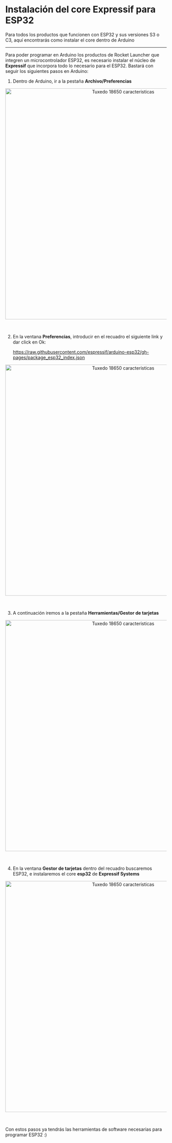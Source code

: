 # Instalación del core Expressif para ESP32

Para todos los productos que funcionen con ESP32 y sus versiones S3 o C3, aquí encontrarás como instalar el core dentro de Arduino

---

Para poder programar en Arduino los productos de Rocket Launcher que integren un microcontrolador ESP32, es necesario instalar el núcleo de **Expressif** que incorpora todo lo necesario para el ESP32. Bastará con seguir los siguientes pasos en Arduino:

1. Dentro de Arduino, ir a la pestaña **Archivo/Preferencias**
<p align="center">
  <img src="https://github.com/user-attachments/assets/7f866c64-77d8-482e-878b-2c8df216b857" alt="Tuxedo 18650 caracteristicas" width="720"/>
</p>

<br>

2. En la ventana **Preferencias**, introducir en el recuadro el siguiente link y dar click en Ok:

    https://raw.githubusercontent.com/espressif/arduino-esp32/gh-pages/package_esp32_index.json

<p align="center">
  <img src="https://github.com/user-attachments/assets/b78f0aa2-4bc7-492e-a474-6b35f4325064" alt="Tuxedo 18650 caracteristicas" width="720"/>
</p>

<br>

3. A continuación iremos a la pestaña **Herramientas/Gestor de tarjetas**

<p align="center">
  <img src="https://github.com/user-attachments/assets/5beda194-2321-46ad-8e89-28798b30ce77" alt="Tuxedo 18650 caracteristicas" width="720"/>
</p>

<br>

4. En la ventana **Gestor de tarjetas** dentro del recuadro buscaremos ESP32, e instalaremos el core **esp32** de **Expressif Systems**
   
</p> 
<p align="center">
  <img src="https://github.com/user-attachments/assets/a5149151-78a2-4800-8a81-28250ae1337a" alt="Tuxedo 18650 caracteristicas" width="720"/>
</p>

<br>

Con estos pasos ya tendrás las herramientas de software necesarias para programar ESP32 :)
